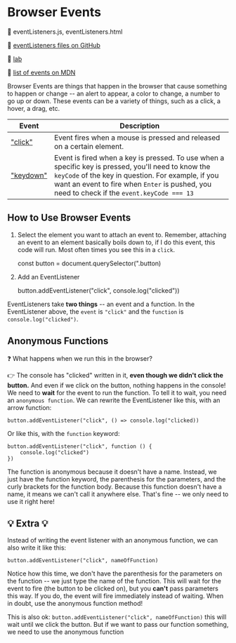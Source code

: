 # Browser Events

📂 eventListeners.js, eventListeners.html

🔗 [eventListeners files on GitHub](https://github.com/Lasseignejk/DC-Notes/tree/main/JS/DOM/eventListeners)

🔬 [lab](https://github.com/DigitalCraftsStudents/js-lab-event-handling-exercises)

📓 [list of events on MDN](https://developer.mozilla.org/en-US/docs/Web/Events)

Browser Events are things that happen in the browser that cause something to happen or change -- an alert to appear, a color to change, a number to go up or down. These events can be a variety of things, such as a click, a hover, a drag, etc.

| Event                                                                               | Description                                                                                                                                                                                                                                              |
| ----------------------------------------------------------------------------------- | -------------------------------------------------------------------------------------------------------------------------------------------------------------------------------------------------------------------------------------------------------- |
| ["click"](https://developer.mozilla.org/en-US/docs/Web/API/Element/click_event)     | Event fires when a mouse is pressed and released on a certain element.                                                                                                                                                                                   |
| ["keydown"](https://developer.mozilla.org/en-US/docs/Web/API/Element/keydown_event) | Event is fired when a key is pressed. To use when a specific key is pressed, you'll need to know the `keyCode` of the key in question. For example, if you want an event to fire when `Enter` is pushed, you need to check if the `event.keyCode === 13` |

## How to Use Browser Events

1. Select the element you want to attach an event to. Remember, attaching an event to an element basically boils down to, if I do this event, this code will run. Most often times you see this in a `click`.

    const button = document.querySelector(".button)

2. Add an EventListener

    button.addEventListener("click", console.log("clicked"))

EventListeners take <strong>two things</strong> -- an event and a function. In the EventListener above, the `event` is `"click"` and the `function` is `console.log("clicked")`.

## Anonymous Functions

❓ What happens when we run this in the browser?

👉 The console has "clicked" written in it, <strong>even though we didn't click the button.</strong> And even if we click on the button, nothing happens in the console! We need to <strong>wait</strong> for the event to run the function. To tell it to wait, you need an `anonymous function`. We can rewrite the EventListener like this, with an arrow function:

    button.addEventListener("click", () => console.log("clicked))

Or like this, with the `function` keyword:

    button.addEventListener("click", function () {
        console.log("clicked")
    })

The function is anonymous because it doesn't have a name. Instead, we just have the function keyword, the parenthesis for the parameters, and the curly brackets for the function body. Because this function doesn't have a name, it means we can't call it anywhere else. That's fine -- we only need to use it right here!

## 💡 Extra 💡

Instead of writing the event listener with an anonymous function, we can also write it like this:

    button.addEventListener("click", nameOfFunction)

Notice how this time, we don't have the parenthesis for the parameters on the function -- we just type the name of the function. This will wait for the event to fire (the button to be clicked on), but you <strong>can't</strong> pass parameters this way. If you do, the event will fire immediately instead of waiting. When in doubt, use the anonymous function method!

This is also ok:
`button.addEventListener("click", nameOfFunction)`
this will wait until we click the button. But if we want to pass our function something, we need to use the anonymous function

